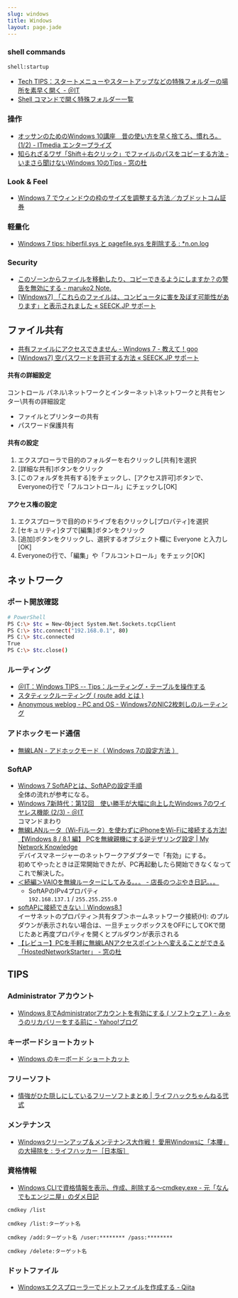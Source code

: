```yaml
---
slug: windows
title: Windows
layout: page.jade
---
```


### shell commands

```bash
shell:startup
```

- [Tech TIPS：スタートメニューやスタートアップなどの特殊フォルダーの場所を素早く開く \- ＠IT](http://www.atmarkit.co.jp/ait/articles/1401/24/news036.html)
- [Shell コマンドで開く特殊フォルダー一覧](http://pasofaq.jp/windows/mycomputer/shellfolder7.htm)

### 操作
- [オッサンのためのWindows 10講座　昔の使い方を早く捨てろ、慣れろ。 \(1/2\) \- ITmedia エンタープライズ](http://www.itmedia.co.jp/enterprise/articles/1607/16/news020.html)
- [知られざるワザ「Shift＋右クリック」でファイルのパスをコピーする方法 \- いまさら聞けないWindows 10のTips \- 窓の杜](http://forest.watch.impress.co.jp/docs/serial/win10tips/1056255.html)

### Look & Feel

- [Windows 7 でウィンドウの枠のサイズを調整する方法／カブドットコム証券](https://s10.kabu.co.jp/_mem_bin/howto/win7_frame.asp)

### 軽量化

- [Windows 7 tips: hiberfil.sys と pagefile.sys を削除する : *n.on.log](http://site-ichijo.net/blog/archives/date/2009/0805-011604.php)

### Security

- [このゾーンからファイルを移動したり、コピーできるようにしますか？の警告を無効にする - maruko2 Note.](http://www.maruko2.com/mw/%E3%81%93%E3%81%AE%E3%82%BE%E3%83%BC%E3%83%B3%E3%81%8B%E3%82%89%E3%83%95%E3%82%A1%E3%82%A4%E3%83%AB%E3%82%92%E7%A7%BB%E5%8B%95%E3%81%97%E3%81%9F%E3%82%8A%E3%80%81%E3%82%B3%E3%83%94%E3%83%BC%E3%81%A7%E3%81%8D%E3%82%8B%E3%82%88%E3%81%86%E3%81%AB%E3%81%97%E3%81%BE%E3%81%99%E3%81%8B%EF%BC%9F%E3%81%AE%E8%AD%A6%E5%91%8A%E3%82%92%E7%84%A1%E5%8A%B9%E3%81%AB%E3%81%99%E3%82%8B)
- [[Windows7] 「これらのファイルは、コンピュータに害を及ぼす可能性があります」と表示されました « SEECK.JP サポート](http://kb.seeck.jp/archives/1115)


## ファイル共有

- [共有ファイルにアクセスできません - Windows 7 - 教えて！goo](http://oshiete.goo.ne.jp/qa/5653327.html)
- [\[Windows7\] 空パスワードを許可する方法 « SEECK.JP サポート](http://kb.seeck.jp/archives/5607)

#### 共有の詳細設定

コントロール パネル\ネットワークとインターネット\ネットワークと共有センター\共有の詳細設定

- ファイルとプリンターの共有
- パスワード保護共有

#### 共有の設定

1. エクスプローラで目的のフォルダーを右クリックし[共有]を選択
1. [詳細な共有]ボタンをクリック
1. [このフォルダを共有する]をチェックし、[アクセス許可]ボタンで、Everyoneの行で「フルコントロール」にチェックし[OK]

#### アクセス権の設定

1. エクスプローラで目的のドライブを右クリックし[プロパティ]を選択
1. [セキュリティ]タブで[編集]ボタンをクリック
1. [追加]ボタンをクリックし、選択するオブジェクト欄に Everyone と入力し[OK]
1. Everyoneの行で、「編集」や「フルコントロール」をチェック[OK]

## ネットワーク

### ポート開放確認
```bash
# PowerShell
PS C:\> $tc = New-Object System.Net.Sockets.tcpClient
PS C:\> $tc.connect("192.168.0.1", 80)
PS C:\> $tc.connected
True
PS C:\> $tc.close()
```

### ルーティング
- [＠IT：Windows TIPS -- Tips：ルーティング・テーブルを操作する](http://www.atmarkit.co.jp/fwin2k/win2ktips/266routing/routing.html)
- [スタティックルーティング ( route add とは )](http://www.infraexpert.com/study/routing4.html)
- [Anonymous weblog - PC and OS - Windows7のNIC2枚刺しのルーティング](http://black.mydns.jp/anon/blog/2012/09/pc-and-os---windows7nic2.html)

### アドホックモード通信

- [無線LAN - アドホックモード（ Windows 7の設定方法 ）](http://www.infraexpert.com/study/wireless26.html)

### SoftAP

- [Windows 7 SoftAPとは、SoftAPの設定手順](http://www.infraexpert.com/study/wireless48.html)  
  全体の流れが参考になる。
- [Windows 7新時代：第12回　使い勝手が大幅に向上したWindows 7のワイヤレス機能 (2/3) - ＠IT](http://www.atmarkit.co.jp/ait/articles/1005/27/news096_2.html)  
  コマンドまわり
- [無線LANルータ（Wi-Fiルータ）を使わずにiPhoneをWi-Fiに接続する方法! 【Windows 8 / 8.1 編】 PCを無線親機にする逆テザリング設定 | My Network Knowledge](http://nw-knowledge.blogspot.jp/2014/02/win8-8.1-softap-virtualwifi.html)  
  デバイスマネージャーのネットワークアダプターで「有効」にする。  
  初めてやったときは正常開始できたが、PC再起動したら開始できなくなってこれで解決した。
- [＜続編＞VAIOを無線ルーターにしてみる。。。 - 店長のつぶやき日記。。。](http://www.call-t.co.jp/blog/mt/archives/entry/014810.html)
  - SoftAPのIPv4プロパティ  
    `192.168.137.1` / `255.255.255.0`
- [softAPに接続できない｜Windows8.1](https://social.technet.microsoft.com/Forums/windows/ja-JP/a49fe871-380c-49bb-8dcf-267c694c42a6/softapwindows81?forum=w7itprogeneralja)  
  イーサネットのプロパティ＞共有タブ＞ホームネットワーク接続(H): のプルダウンが表示されない場合は、一旦チェックボックスをOFFにしてOKで閉じたあと再度プロパティを開くとプルダウンが表示される
- [【レビュー】PCを手軽に無線LANアクセスポイントへ変えることができる「HostedNetworkStarter」 - 窓の杜](http://www.forest.impress.co.jp/docs/review/20160418_753137.html)


## TIPS

### Administrator アカウント
- [Windows 8でAdministratorアカウントを有効にする ( ソフトウェア ) - みゃうのリカバリーをする前に - Yahoo!ブログ](http://blogs.yahoo.co.jp/akio_myau/46155167.html)

### キーボードショートカット
- [Windows のキーボード ショートカット](http://support.microsoft.com/kb/126449/ja)

### フリーソフト
- [情強がひた隠しにしているフリーソフトまとめ | ライフハックちゃんねる弐式](http://lifehack2ch.livedoor.biz/archives/51308816.html)

### メンテナンス
- [Windowsクリーンアップ＆メンテナンス大作戦！ 愛用Windowsに「本腰」の大掃除を : ライフハッカー［日本版］](http://www.lifehacker.jp/2012/04/120410windowscleanup.html)

### 資格情報
- [Windows CLIで資格情報を表示、作成、削除する～cmdkey.exe - 元「なんでもエンジニ屋」のダメ日記](http://nasunoblog.blogspot.jp/2015/03/How-to-access-the-Credential-Manager-from-CLI-cmdkey.html)

```batch
cmdkey /list

cmdkey /list:ターゲット名

cmdkey /add:ターゲット名 /user:******** /pass:********

cmdkey /delete:ターゲット名
```

### ドットファイル
- [Windowsエクスプローラーでドットファイルを作成する - Qiita](http://qiita.com/sgur/items/745e0ee02c69b50bf9e5)
